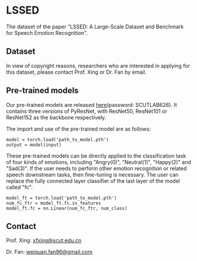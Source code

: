 # LSSED
The dataset of the paper "LSSED: A Large-Scale Dataset and Benchmark for Speech Emotion Recognition".

## Dataset
In view of copyright reasons, researchers who are interested in applying for this dataset, please contact Prof. Xing or Dr. Fan by email.

## Pre-trained models
Our pre-trained models are released [here](https://mailscuteducn-my.sharepoint.com/:f:/g/personal/202010102065_mail_scut_edu_cn/EgPsDi-OUalFmQTgmuxaOTIBZuFGqSXvpbwQo2JA_h3UKw?e=ufh4A7)(password: SCUTLAB626). It contains three versions of PyResNet, with ResNet50, ResNet101 or ResNet152 as the backbone respectively.

The import and use of the pre-trained model are as follows:
```
model = torch.load('path_to_model.pth')
output = model(input)
```
These pre-trained models can be directly applied to the classification task of four kinds of emotions, including "Angry(0)", "Neutral(1)", "Happy(2)" and "Sad(3)".
If the user needs to perform other emotion recognition or related speech downstream tasks, then fine-tuning is necessary.
The user can replace the fully connected layer classifier of the last layer of the model called "fc".
```
model_ft = torch.load('path_to_model.pth')
num_fc_ftr = model_ft.fc.in_features
model_ft.fc = nn.Linear(num_fc_ftr, num_class)
```

## Contact
Prof. Xing: xfxing@scut.edu.cn

Dr. Fan: weiquan.fan96@gmail.com
